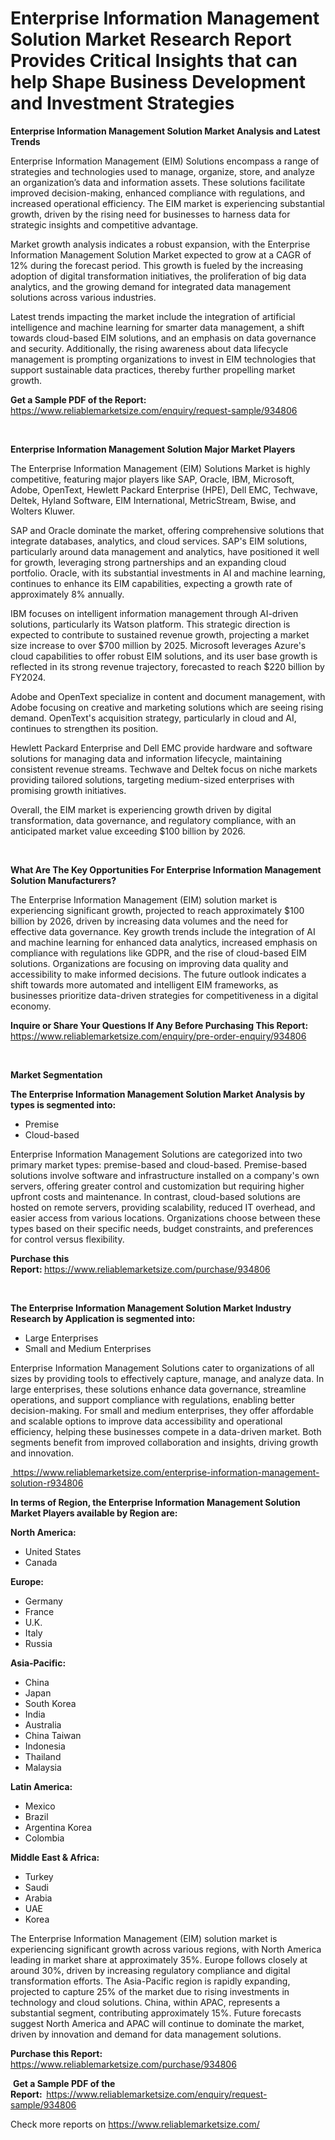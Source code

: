 <p><h1>Enterprise Information Management Solution Market Research Report Provides Critical Insights that can help Shape Business Development and Investment Strategies</h1></p><p><strong>Enterprise Information Management Solution Market Analysis and Latest Trends</strong></p>
<p><p>Enterprise Information Management (EIM) Solutions encompass a range of strategies and technologies used to manage, organize, store, and analyze an organization’s data and information assets. These solutions facilitate improved decision-making, enhanced compliance with regulations, and increased operational efficiency. The EIM market is experiencing substantial growth, driven by the rising need for businesses to harness data for strategic insights and competitive advantage.</p><p>Market growth analysis indicates a robust expansion, with the Enterprise Information Management Solution Market expected to grow at a CAGR of 12% during the forecast period. This growth is fueled by the increasing adoption of digital transformation initiatives, the proliferation of big data analytics, and the growing demand for integrated data management solutions across various industries.</p><p>Latest trends impacting the market include the integration of artificial intelligence and machine learning for smarter data management, a shift towards cloud-based EIM solutions, and an emphasis on data governance and security. Additionally, the rising awareness about data lifecycle management is prompting organizations to invest in EIM technologies that support sustainable data practices, thereby further propelling market growth.</p></p>
<p><strong>Get a Sample PDF of the Report:&nbsp;</strong> <a href="https://www.reliablemarketsize.com/enquiry/request-sample/934806?utm_campaign=3217&utm_medium=2&utm_source=Github&utm_content=ia&utm_term=07032025&utm_id=enterprise-information-management-solution">https://www.reliablemarketsize.com/enquiry/request-sample/934806</a></p>
<p>&nbsp;</p>
<p><strong>Enterprise Information Management Solution Major Market Players</strong></p>
<p><p>The Enterprise Information Management (EIM) Solutions Market is highly competitive, featuring major players like SAP, Oracle, IBM, Microsoft, Adobe, OpenText, Hewlett Packard Enterprise (HPE), Dell EMC, Techwave, Deltek, Hyland Software, EIM International, MetricStream, Bwise, and Wolters Kluwer. </p><p>SAP and Oracle dominate the market, offering comprehensive solutions that integrate databases, analytics, and cloud services. SAP's EIM solutions, particularly around data management and analytics, have positioned it well for growth, leveraging strong partnerships and an expanding cloud portfolio. Oracle, with its substantial investments in AI and machine learning, continues to enhance its EIM capabilities, expecting a growth rate of approximately 8% annually.</p><p>IBM focuses on intelligent information management through AI-driven solutions, particularly its Watson platform. This strategic direction is expected to contribute to sustained revenue growth, projecting a market size increase to over $700 million by 2025. Microsoft leverages Azure's cloud capabilities to offer robust EIM solutions, and its user base growth is reflected in its strong revenue trajectory, forecasted to reach $220 billion by FY2024.</p><p>Adobe and OpenText specialize in content and document management, with Adobe focusing on creative and marketing solutions which are seeing rising demand. OpenText's acquisition strategy, particularly in cloud and AI, continues to strengthen its position.</p><p>Hewlett Packard Enterprise and Dell EMC provide hardware and software solutions for managing data and information lifecycle, maintaining consistent revenue streams. Techwave and Deltek focus on niche markets providing tailored solutions, targeting medium-sized enterprises with promising growth initiatives.</p><p>Overall, the EIM market is experiencing growth driven by digital transformation, data governance, and regulatory compliance, with an anticipated market value exceeding $100 billion by 2026.</p></p>
<p>&nbsp;</p>
<p><strong>What Are The Key Opportunities For Enterprise Information Management Solution Manufacturers?</strong></p>
<p><p>The Enterprise Information Management (EIM) solution market is experiencing significant growth, projected to reach approximately $100 billion by 2026, driven by increasing data volumes and the need for effective data governance. Key growth trends include the integration of AI and machine learning for enhanced data analytics, increased emphasis on compliance with regulations like GDPR, and the rise of cloud-based EIM solutions. Organizations are focusing on improving data quality and accessibility to make informed decisions. The future outlook indicates a shift towards more automated and intelligent EIM frameworks, as businesses prioritize data-driven strategies for competitiveness in a digital economy.</p></p>
<p><strong>Inquire or Share Your Questions If Any Before Purchasing This Report:</strong> <a href="https://www.reliablemarketsize.com/enquiry/pre-order-enquiry/934806?utm_campaign=3217&utm_medium=2&utm_source=Github&utm_content=ia&utm_term=07032025&utm_id=enterprise-information-management-solution">https://www.reliablemarketsize.com/enquiry/pre-order-enquiry/934806</a></p>
<p>&nbsp;</p>
<p><strong>Market Segmentation</strong></p>
<p><strong>The Enterprise Information Management Solution Market Analysis by types is segmented into:</strong></p>
<p><ul><li>Premise</li><li>Cloud-based</li></ul></p>
<p><p>Enterprise Information Management Solutions are categorized into two primary market types: premise-based and cloud-based. Premise-based solutions involve software and infrastructure installed on a company's own servers, offering greater control and customization but requiring higher upfront costs and maintenance. In contrast, cloud-based solutions are hosted on remote servers, providing scalability, reduced IT overhead, and easier access from various locations. Organizations choose between these types based on their specific needs, budget constraints, and preferences for control versus flexibility.</p></p>
<p><strong>Purchase this Report:&nbsp;</strong><a href="https://www.reliablemarketsize.com/purchase/934806?utm_campaign=3217&utm_medium=2&utm_source=Github&utm_content=ia&utm_term=07032025&utm_id=enterprise-information-management-solution">https://www.reliablemarketsize.com/purchase/934806</a></p>
<p>&nbsp;</p>
<p><strong>The Enterprise Information Management Solution Market Industry Research by Application is segmented into:</strong></p>
<p><ul><li>Large Enterprises</li><li>Small and Medium Enterprises</li></ul></p>
<p><p>Enterprise Information Management Solutions cater to organizations of all sizes by providing tools to effectively capture, manage, and analyze data. In large enterprises, these solutions enhance data governance, streamline operations, and support compliance with regulations, enabling better decision-making. For small and medium enterprises, they offer affordable and scalable options to improve data accessibility and operational efficiency, helping these businesses compete in a data-driven market. Both segments benefit from improved collaboration and insights, driving growth and innovation.</p></p>
<p><a href="https://www.reliablemarketsize.com/enterprise-information-management-solution-r934806?utm_campaign=3217&utm_medium=2&utm_source=Github&utm_content=ia&utm_term=07032025&utm_id=enterprise-information-management-solution">&nbsp;https://www.reliablemarketsize.com/enterprise-information-management-solution-r934806</a></p>
<p><strong>In terms of Region, the Enterprise Information Management Solution Market Players available by Region are:</strong></p>
<p>
    <p> <strong> North America: </strong>
        <ul>
            <li>United States</li>
            <li>Canada</li>
        </ul>
        </p> 
    <p> <strong> Europe: </strong>
        <ul>
            <li>Germany</li>
            <li>France</li>
            <li>U.K.</li>
            <li>Italy</li>
            <li>Russia</li>
        </ul>
        </p> 
    <p> <strong> Asia-Pacific: </strong>
        <ul>
            <li>China</li>
            <li>Japan</li>
            <li>South Korea</li>
            <li>India</li>
            <li>Australia</li>
            <li>China Taiwan</li>
            <li>Indonesia</li>
            <li>Thailand</li>
            <li>Malaysia</li>
        </ul>
        </p> 
    <p> <strong> Latin America: </strong>
        <ul>
            <li>Mexico</li>
            <li>Brazil</li>
            <li>Argentina Korea</li>
            <li>Colombia</li>
        </ul>
        </p> 
    <p> <strong> Middle East & Africa: </strong>
        <ul>
            <li>Turkey</li>
            <li>Saudi</li>
            <li>Arabia</li>
            <li>UAE</li>
            <li>Korea</li>
        </ul>
    </p>
    </p>
<p><p>The Enterprise Information Management (EIM) solution market is experiencing significant growth across various regions, with North America leading in market share at approximately 35%. Europe follows closely at around 30%, driven by increasing regulatory compliance and digital transformation efforts. The Asia-Pacific region is rapidly expanding, projected to capture 25% of the market due to rising investments in technology and cloud solutions. China, within APAC, represents a substantial segment, contributing approximately 15%. Future forecasts suggest North America and APAC will continue to dominate the market, driven by innovation and demand for data management solutions.</p></p>
<p><strong>Purchase this Report: </strong><a href="https://www.reliablemarketsize.com/purchase/934806?utm_campaign=3217&utm_medium=2&utm_source=Github&utm_content=ia&utm_term=07032025&utm_id=enterprise-information-management-solution">https://www.reliablemarketsize.com/purchase/934806</a></p>
<p>&nbsp;<strong>Get a Sample PDF of the Report:&nbsp;&nbsp;</strong><a href="https://www.reliablemarketsize.com/enquiry/request-sample/934806?utm_campaign=3217&utm_medium=2&utm_source=Github&utm_content=ia&utm_term=07032025&utm_id=enterprise-information-management-solution">https://www.reliablemarketsize.com/enquiry/request-sample/934806</a></p>
<p><strong></strong></p>
<p>Check more reports on <a href="https://www.reliablemarketsize.com/?utm_campaign=3217&utm_medium=2&utm_source=Github&utm_content=ia&utm_term=07032025&utm_id=enterprise-information-management-solution">https://www.reliablemarketsize.com/</a></p>